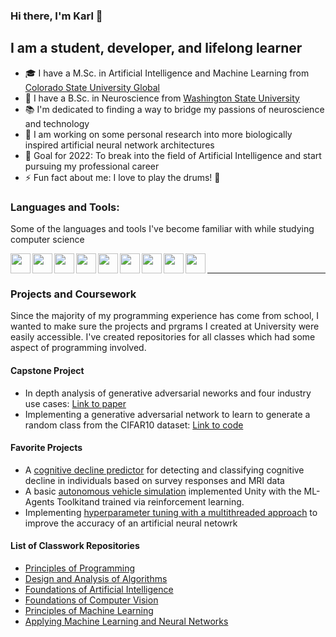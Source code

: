 ### Hi there, I'm Karl 👋

## I am a student, developer, and lifelong learner 
- 🎓 I have a M.Sc. in Artificial Intelligence and Machine Learning from [Colorado State University Global][csug-degree]
- 🧠 I have a B.Sc. in Neuroscience from [Washington State University][wsu-neuro]
- 📚 I'm dedicated to finding a way to bridge my passions of neuroscience and technology
- 🧬 I am working on some personal research into more biologically inspired artificial neural network architectures
- 🥅 Goal for 2022: To break into the field of Artificial Intelligence and start pursuing my professional career
- ⚡️ Fun fact about me: I love to play the drums! 🥁


### Languages and Tools:
Some of the languages and tools I've become familiar with while studying computer science

[<img align="left" height="32" width="32" src="https://cdn.svgporn.com/logos/c.svg" />](https://en.wikipedia.org/wiki/C_(programming_language))
[<img align="left" height="32" width="32" src="https://cdn.svgporn.com/logos/c-plusplus.svg" />](https://www.cplusplus.com)
[<img align="left" height="32" width="32" src="https://cdn.svgporn.com/logos/python.svg" />](https://www.python.org)
[<img align="left" height="32" width="32" src="https://cdn.svgporn.com/logos/jupyter.svg" />](https://jupyter.org)
[<img align="left" height="32" width="32" src="https://cdn.svgporn.com/logos/tensorflow.svg" />](https://www.tensorflow.org)
[<img align="left" height="32" width="32" src="https://cdn.svgporn.com/logos/git-icon.svg" />](https://git-scm.com)
[<img align="left" height="32" width="32" src="https://cdn.svgporn.com/logos/gitkraken.svg" />](https://www.gitkraken.com)
[<img align="left" height="32" width="32" src="https://www.psych.mcgill.ca/labs/mogillab/anaconda2/lib/python2.7/site-packages/anaconda_navigator/static/images/anaconda-icon-512x512.png" />](https://www.anaconda.com/)
[<img align="left" height="32" width="32" src="https://cdn.svgporn.com/logos/visual-studio-code.svg" />](https://code.visualstudio.com)
<br/>
___

### Projects and Coursework
Since the majority of my programming experience has come from school, I wanted to make sure the projects and prgrams I created at University were easily accessible. I've created repositories for all classes which had some aspect of programming involved. 

#### Capstone Project
- In depth analysis of generative adversarial neworks and four industry use cases: [Link to paper](https://github.com/karlestes1/CSC-580---Applying-Machine-Learning-and-Neural-Networks/blob/main/Portfolio%20Project/Final/GAN_Paper.pdf)
- Implementing a generative adversarial network to learn to generate a random class from the CIFAR10 dataset: [Link to code](https://github.com/karlestes1/CSC-580---Applying-Machine-Learning-and-Neural-Networks/blob/main/Portfolio%20Project/Final/main.py)

#### Favorite Projects
- A [cognitive decline predictor](https://github.com/karlestes1/CSC-510---Foundations-of-Artificial-Intelligence#portfolio-project-cognitive-decline-predictor) for detecting and classifying cognitive decline in individuals based on survey responses and MRI data
- A basic [autonomous vehicle simulation](https://github.com/karlestes1/CSC-525---Principles-of-Machine-Learning#portfolio-project-ml-agents---autonomous-vehicle) implemented Unity with the ML-Agents Toolkitand trained via reinforcement learning.
- Implementing [hyperparameter tuning with a multithreaded approach](https://github.com/karlestes1/CSC-580---Applying-Machine-Learning-and-Neural-Networks#critical-thinking-5-improving-the-accuracy-of-a-neural-network) to improve the accuracy of an artificial neural netowrk 

#### List of Classwork Repositories
- [Principles of Programming](https://github.com/karlestes1/CSC-500---Principles-of-Programming)
- [Design and Analysis of Algorithms](https://github.com/karlestes1/CSC-506---Design-and-Analysis-of-Algorithms)
- [Foundations of Artificial Intelligence](https://github.com/karlestes1/CSC-510---Foundations-of-Artificial-Intelligence)
- [Foundations of Computer Vision](https://github.com/karlestes1/CSC-515---Foundations-of-Computer-Vision)
- [Principles of Machine Learning](https://github.com/karlestes1/CSC-525---Principles-of-Machine-Learning)
- [Applying Machine Learning and Neural Networks](https://github.com/karlestes1/CSC-580---Applying-Machine-Learning-and-Neural-Networks)






<!--Link definitions-->
[oacaweb]: https://www.oaca-project.org
[udemy-class]: https://www.udemy.com/course/python-for-machine-learning-data-science-masterclass/
[csug-degree]: https://csuglobal.edu/graduate/masters-degrees/artificial-intelligence-and-machine-learning
[wsu-neuro]: https://admission.wsu.edu/academics/fos/Public/field.castle?id=1702


